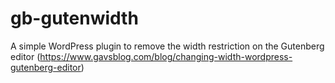 # gb-gutenwidth
A simple WordPress plugin to remove the width restriction on the Gutenberg editor (https://www.gavsblog.com/blog/changing-width-wordpress-gutenberg-editor)
